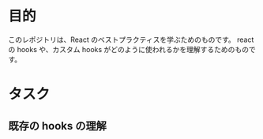 # 目的

このレポジトリは、React のベストプラクティスを学ぶためのものです。
react の hooks や、カスタム hooks がどのように使われるかを理解するためのものです。

# タスク

## 既存の hooks の理解
